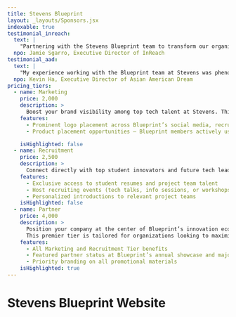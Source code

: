 ```yaml
---
title: Stevens Blueprint
layout: _layouts/Sponsors.jsx
indexable: true
testimonial_inreach:
  text: |
    "Partnering with the Stevens Blueprint team to transform our organization's homesite from WordPress to Next.js was a great experience. Their expertise and dedication resulted in a modern, user-friendly website with a streamlined backend CMS. This upgrade will empower our staff and volunteers to easily manage updates, ensuring our homesite stays relevant and impactful for years to come."
  npo: Jamie Sgarro, Executive Director of InReach
testimonial_aad:
  text: |
    "My experience working with the Blueprint team at Stevens was phenomenal. The task at hand was to develop a matching algorithm that would streamline the matching process for our signature, Kin Mentorship Program. Blueprint was able to develop a tailored algorithm that effectively matched our 200 mentees and 200 mentors based on ranking, industry, and mentorship style preferences. Our previous matching process was completely manual, taking days to complete. Blueprint revolutionized our matching process to create exceptional mentor-mentee matches, nearly instantaneously."
  npo: Kevin Ha, Executive Director of Asian American Dream
pricing_tiers:
  - name: Marketing
    price: 2,000
    description: >
      Boost your brand visibility among top tech talent at Stevens. This tier is designed for organizations looking to increase their presence, drive engagement, and integrate their products into real student projects.
    features:
      - Prominent logo placement across Blueprint’s social media, recruitment materials, and event signage
      - Product placement opportunities — Blueprint members actively use and promote your products/tools in their projects

    isHighlighted: false
  - name: Recruitment
    price: 2,500
    description: >
      Connect directly with top student innovators and future tech leaders. This tier is ideal for companies seeking to recruit, mentor, or collaborate with highly skilled students through Blueprint’s network.
    features:
      - Exclusive access to student resumes and project team talent
      - Host recruiting events (tech talks, info sessions, or workshops)
      - Personalized introductions to relevant project teams
    isHighlighted: false
  - name: Partner
    price: 4,000
    description: >
      Position your company at the center of Blueprint’s innovation ecosystem.
      This premier tier is tailored for organizations looking to maximize both brand impact and recruiting opportunities by fully engaging with our community of top student builders.
    features:
      - All Marketing and Recruitment Tier benefits
      - Featured partner status at Blueprint’s annual showcase and major events
      - Priority branding on all promotional materials
    isHighlighted: true
---
```


# Stevens Blueprint Website
